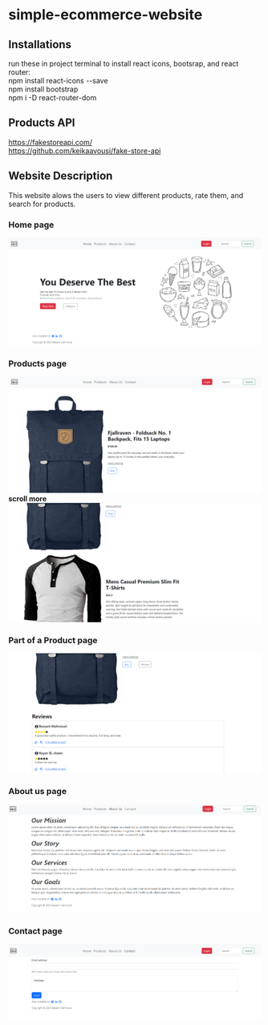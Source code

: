 # simple-ecommerce-website
## Installations
run these in project terminal to install react icons, bootsrap, and react router: \
npm install react-icons --save \
npm install bootstrap \
npm i -D react-router-dom

## Products API
https://fakestoreapi.com/ \
https://github.com/keikaavousi/fake-store-api

## Website Description
This website alows the users to view different products, rate them, and search for products.

### Home page
![Home page](imgs/home.PNG)

### Products page
![products page](imgs/products.PNG)
**scroll more**
![products page](imgs/cont_products.PNG)

### Part of a Product page
![product page](imgs/product.PNG)

### About us page
![About as page](imgs/about.PNG)

### Contact page
![contact page](imgs/contact.PNG)
